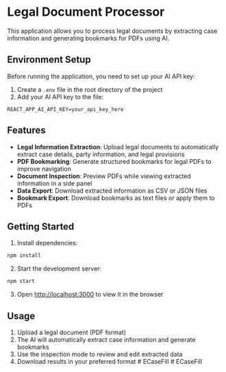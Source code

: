 # Legal Document Processor

This application allows you to process legal documents by extracting case information and generating bookmarks for PDFs using AI.

## Environment Setup

Before running the application, you need to set up your AI API key:

1. Create a `.env` file in the root directory of the project
2. Add your AI API key to the file:

```
REACT_APP_AI_API_KEY=your_api_key_here
```

## Features

- **Legal Information Extraction**: Upload legal documents to automatically extract case details, party information, and legal provisions
- **PDF Bookmarking**: Generate structured bookmarks for legal PDFs to improve navigation
- **Document Inspection**: Preview PDFs while viewing extracted information in a side panel
- **Data Export**: Download extracted information as CSV or JSON files
- **Bookmark Export**: Download bookmarks as text files or apply them to PDFs

## Getting Started

1. Install dependencies:
```bash
npm install
```

2. Start the development server:
```bash
npm start
```

3. Open [http://localhost:3000](http://localhost:3000) to view it in the browser

## Usage

1. Upload a legal document (PDF format)
2. The AI will automatically extract case information and generate bookmarks
3. Use the inspection mode to review and edit extracted data
4. Download results in your preferred format
#   E C a s e F i l l  
 #   E C a s e F i l l  
 